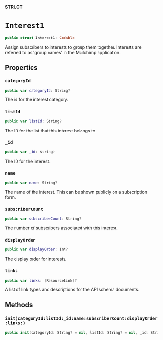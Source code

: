 **STRUCT**

# `Interest1`

```swift
public struct Interest1: Codable
```

Assign subscribers to interests to group them together. Interests are referred to as &#x27;group names&#x27; in the Mailchimp application.

## Properties
### `categoryId`

```swift
public var categoryId: String?
```

The id for the interest category.

### `listId`

```swift
public var listId: String?
```

The ID for the list that this interest belongs to.

### `_id`

```swift
public var _id: String?
```

The ID for the interest.

### `name`

```swift
public var name: String?
```

The name of the interest. This can be shown publicly on a subscription form.

### `subscriberCount`

```swift
public var subscriberCount: String?
```

The number of subscribers associated with this interest.

### `displayOrder`

```swift
public var displayOrder: Int?
```

The display order for interests.

### `links`

```swift
public var links: [ResourceLink]?
```

A list of link types and descriptions for the API schema documents.

## Methods
### `init(categoryId:listId:_id:name:subscriberCount:displayOrder:links:)`

```swift
public init(categoryId: String? = nil, listId: String? = nil, _id: String? = nil, name: String? = nil, subscriberCount: String? = nil, displayOrder: Int? = nil, links: [ResourceLink]? = nil)
```
